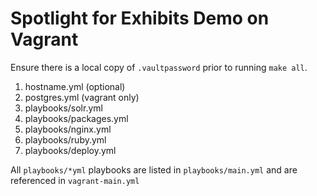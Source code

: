 Spotlight for Exhibits Demo on Vagrant
===

Ensure there is a local copy of `.vaultpassword` prior to running `make all`. 

1. hostname.yml (optional)
2. postgres.yml (vagrant only)
3. playbooks/solr.yml
4. playbooks/packages.yml
5. playbooks/nginx.yml
6. playbooks/ruby.yml
7. playbooks/deploy.yml

All `playbooks/*yml` playbooks are listed in `playbooks/main.yml` and are
referenced in `vagrant-main.yml`
